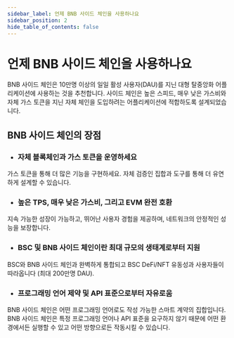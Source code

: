 ```yaml
---
sidebar_label: 언제 BNB 사이드 체인을 사용하나요
sidebar_position: 2
hide_table_of_contents: false
---
```


# 언제 BNB 사이드 체인을 사용하나요

BNB 사이드 체인은 10만명 이상의 일일 활성 사용자(DAU)를 지닌 대형 탈중앙화 어플리케이션에 사용하는 것을 추천합니다. 사이드 체인은 높은 스피드, 매우 낮은 가스비와 자체 가스 토큰을 지닌 자체 체인을 도입하려는 어플리케이션에 적합하도록 설계되었습니다.

## BNB 사이드 체인의 장점

* ### **자체 블록체인과 가스 토큰을 운영하세요**
가스 토큰을 통해 더 많은 기능을 구현하세요. 자체 검증인 집합과 도구를 통해 더 유연하게 설계할 수 있습니다.

* ### **높은 TPS, 매우 낮은 가스비, 그리고 EVM 완전 호환**
지속 가능한 성장이 가능하고, 뛰어난 사용자 경험을 제공하며, 네트워크의 안정적인 성능을 보장합니다.

* ### **BSC 및 BNB 사이드 체인이란 최대 규모의 생태계로부터 지원**
BSC와 BNB 사이드 체인과 완벽하게 통합되고 BSC DeFi/NFT 유동성과 사용자들이 따라옵니다 (최대 200만명 DAU).

* ### **프로그래밍 언어 제약 및 API 표준으로부터 자유로움**
BNB 사이드 체인은 어떤 프로그래밍 언어로도 작성 가능한 스마트 계약의 집합입니다. BNB 사이드 체인은 특정 프로그래밍 언어나 API 표준을 요구하지 않기 때문에 어떤 환경에서든 실행할 수 있고 어떤 방향으로든 작동시킬 수 있습니다.
